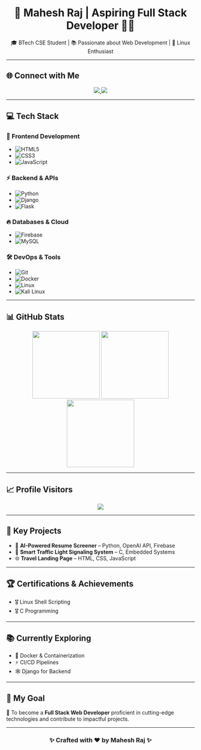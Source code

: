 <h1 align="center">🚀 Mahesh Raj | Aspiring Full Stack Developer 👨‍💻</h1>

<p align="center">
🎓 BTech CSE Student | 📚 Passionate about Web Development | 🐧 Linux Enthusiast  
</p>

---

## 🌐 Connect with Me
<p align="center">
<a href="https://linkedin.com/in/maheshraj04" target="_blank">
  <img src="https://img.shields.io/badge/LinkedIn-%230077B5.svg?style=for-the-badge&logo=linkedin&logoColor=white" />
</a>
<a href="https://github.com/Maheshraj04" target="_blank">
  <img src="https://img.shields.io/badge/GitHub-%23181717.svg?style=for-the-badge&logo=github&logoColor=white" />
</a>
</p>

---

## 💻 Tech Stack
### 🚀 Frontend Development
- ![HTML5](https://img.shields.io/badge/HTML5-%23E34F26.svg?style=flat&logo=html5&logoColor=white)
- ![CSS3](https://img.shields.io/badge/CSS3-%231572B6.svg?style=flat&logo=css3&logoColor=white)
- ![JavaScript](https://img.shields.io/badge/JavaScript-%23F7DF1E.svg?style=flat&logo=javascript&logoColor=black)

### ⚡ Backend & APIs
- ![Python](https://img.shields.io/badge/Python-%233776AB.svg?style=flat&logo=python&logoColor=white)
- ![Django](https://img.shields.io/badge/Django-%23092E20.svg?style=flat&logo=django&logoColor=white)
- ![Flask](https://img.shields.io/badge/Flask-%23000.svg?style=flat&logo=flask&logoColor=white)

### 🔥 Databases & Cloud
- ![Firebase](https://img.shields.io/badge/Firebase-%23039BE5.svg?style=flat&logo=firebase)
- ![MySQL](https://img.shields.io/badge/MySQL-%2300f.svg?style=flat&logo=mysql&logoColor=white)

### 🛠️ DevOps & Tools
- ![Git](https://img.shields.io/badge/Git-%23F05032.svg?style=flat&logo=git&logoColor=white)
- ![Docker](https://img.shields.io/badge/Docker-%230db7ed.svg?style=flat&logo=docker&logoColor=white)
- ![Linux](https://img.shields.io/badge/Linux-%23FCC624.svg?style=flat&logo=linux&logoColor=black)
- ![Kali Linux](https://img.shields.io/badge/Kali%20Linux-%23000000.svg?style=flat&logo=kalilinux&logoColor=white)

---

## 📊 GitHub Stats
<p align="center">
  <img height="180em" src="https://github-readme-stats.vercel.app/api?username=Maheshraj04&show_icons=true&theme=radical&hide_border=false&count_private=true" />
  <img height="180em" src="https://github-readme-streak-stats.herokuapp.com/?user=Maheshraj04&theme=radical&hide_border=false" />
  <img height="180em" src="https://github-readme-stats.vercel.app/api/top-langs/?username=Maheshraj04&theme=radical&hide_border=false&layout=compact" />
</p>

---

## 📈 Profile Visitors
<p align="center">
  <img src="https://visitcount.itsvg.in/api?id=Maheshraj04&label=Profile%20Views&color=6&icon=5&pretty=true" />
</p>

---

## 🚀 Key Projects
- 🎯 **AI-Powered Resume Screener** – Python, OpenAI API, Firebase  
- 🚦 **Smart Traffic Light Signaling System** – C, Embedded Systems  
- 🌐 **Travel Landing Page** – HTML, CSS, JavaScript  

---

## 🏆 Certifications & Achievements
- 🎖️ Linux Shell Scripting  
- 🎖️ C Programming  

---

## 📚 Currently Exploring
- 🐳 Docker & Containerization  
- ⚡ CI/CD Pipelines  
- 🕸️ Django for Backend  

---

## 🎯 My Goal
🌟 To become a **Full Stack Web Developer** proficient in cutting-edge technologies and contribute to impactful projects.  

---

<h3 align="center">✨ Crafted with ❤️ by Mahesh Raj ✨</h3>
